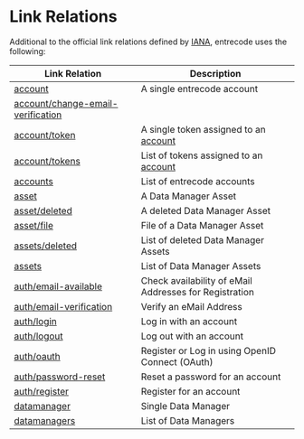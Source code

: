 # Link Relations

Additional to the official link relations defined by [IANA](http://www.iana.org/assignments/link-relations/link-relations.xhtml), entrecode uses the following:

| Link Relation                 | Description                                    |
|-------------------------------|------------------------------------------------|
|[account](./rel/account)       |A single entrecode account|
|[account/change-email-verification](./rel/account/change-email-verification)||
|[account/token](./rel/account/token)|A single token assigned to an [account](./rel/account) |
|[account/tokens](./rel/account/tokens)|List of tokens assigned to an [account](./rel/account) |
|[accounts](./rel/accounts)     |List of entrecode accounts|
|[asset](./rel/asset)           |A Data Manager Asset|
|[asset/deleted](./rel/asset/deleted)|A deleted Data Manager Asset|
|[asset/file](./rel/asset/file) |File of a Data Manager Asset|
|[assets/deleted](./rel/assets/deleted)|List of deleted Data Manager Assets|
|[assets](./rel/assets)         |List of Data Manager Assets|
|[auth/email-available](./rel/auth/email-available)|Check availability of eMail Addresses for Registration|
|[auth/email-verification](./rel/auth/email-verification)|Verify an eMail Address|
|[auth/login](./rel/auth/login) |Log in with an account|
|[auth/logout](./rel/auth/logout)|Log out with an account|
|[auth/oauth](./rel/auth/oauth) |Register or Log in using OpenID Connect (OAuth)|
|[auth/password-reset](./rel/auth/password-reset)|Reset a password for an account|
|[auth/register](./rel/auth/register)|Register for an account|
|[datamanager](./rel/datamanager)|Single Data Manager|
|[datamanagers](./rel/datamanagers)|List of Data Managers|


